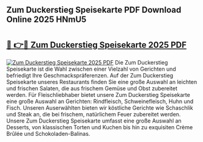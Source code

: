 ## Zum Duckerstieg Speisekarte PDF Download Online 2025 HNmU5

# <h2><a href="http://gccw6x.nevu.top/?p=Zum+Duckerstieg+Speisekarte">🔗 👉🔴 Zum Duckerstieg Speisekarte 2025 PDF</a></h2>

[![Zum Duckerstieg Speisekarte 2025 PDF](https://i.imgur.com/dBaPXMq.png)](http://gccw6x.nevu.top/?p=Zum+Duckerstieg+Speisekarte)
Die Zum Duckerstieg Speisekarte ist die Wahl zwischen einer Vielzahl von Gerichten und befriedigt Ihre Geschmackspräferenzen. Auf der Zum Duckerstieg Speisekarte unseres Restaurants finden Sie eine große Auswahl an leichten und frischen Salaten, die aus frischem Gemüse und Obst zubereitet werden. Für Fleischliebhaber bietet unsere Zum Duckerstieg Speisekarte eine große Auswahl an Gerichten: Rindfleisch, Schweinefleisch, Huhn und Fisch. Unseren Auserwählten bieten wir köstliche Gerichte wie Schaschlik und Steak an, die bei frischem, natürlichem Feuer zubereitet werden. Unsere Zum Duckerstieg Speisekarte umfasst eine große Auswahl an Desserts, von klassischen Torten und Kuchen bis hin zu exquisiten Crème Brûlée und Schokoladen-Balinas.
